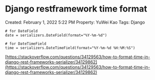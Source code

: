 # Django restframework time format

Created: February 1, 2022 5:22 PM
Property: YuWei Kao
Tags: Django

```
# for DateField
date = serializers.DateField(format="%Y-%m-%d")

# for DateTimeField
time = serializers.DateTimeField(format="%Y-%m-%d %H:%M:%S")
```

[https://stackoverflow.com/questions/34129563/how-to-format-time-in-django-rest-frameworks-serializer/34129862](https://stackoverflow.com/questions/34129563/how-to-format-time-in-django-rest-frameworks-serializer/34129862)